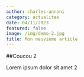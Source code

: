 ```yaml
---
author: charles-annoni
category: actualites
date: 04/11/2023
featured: false
image: /img/demo-2.jpg
title: Mon neuvième article
---
```

##Coucou 2

Lorem ipsum dolor sit amet 2